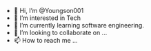 - 👋 Hi, I’m @Youngson001
- 👀 I’m interested in Tech
- 🌱 I’m currently learning software engineering.
- 💞️ I’m looking to collaborate on ...
- 📫 How to reach me ...

<!---
Youngson001/Youngson001 is a ✨ special ✨ repository because its `README.md` (this file) appears on your GitHub profile.
You can click the Preview link to take a look at your changes.
--->
